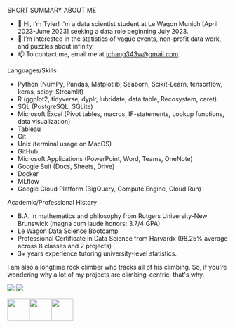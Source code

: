 SHORT SUMMARY ABOUT ME

- 👋 Hi, I’m Tyler! I'm a data scientist student at Le Wagon Munich [April 2023-June 2023] seeking a data role beginning July 2023.
- 👀 I’m interested in the statistics of vague events, non-profit data work, and puzzles about infinity.
- 📫 To contact me, email me at tchang343w@gmail.com. 

Languages/Skills

- Python (NumPy, Pandas, Matplotlib, Seaborn, Scikit-Learn, tensorflow, keras, scipy, Streamlit)
- R (ggplot2, tidyverse, dyplr, lubridate, data.table, Recosystem, caret)
- SQL (PostgreSQL, SQLite)
- Microsoft Excel (Pivot tables, macros, IF-statements, Lookup functions, data visualization)
- Tableau
- Git
- Unix (terminal usage on MacOS)
- GitHub
- Microsoft Applications (PowerPoint, Word, Teams, OneNote)
- Google Suit (Docs, Sheets, Drive)
- Docker
- MLflow
- Google Cloud Platform (BigQuery, Compute Engine, Cloud Run)

Academic/Professional History

- B.A. in mathematics and philosophy from Rutgers University-New Brunswick (magna cum laude honors: 3.7/4 GPA)
- Le Wagon Data Science Bootcamp
- Professional Certificate in Data Science from Harvardx (98.25% average across 8 classes and 2 projects)
- 3+ years experience tutoring university-level statistics.

I am also a longtime rock climber who tracks all of his climbing. So, if you're wondering why a lot of my projects are climbing-centric, that's why.

<img src="https://github-readme-stats.vercel.app/api?username=Habeus-Crimpus&show_icons=true"/>

<img src="https://github-readme-stats.vercel.app/api/top-langs?username=Habeus-Crimpus"/>


<img height=50 src="https://cdn.jsdelivr.net/gh/devicons/devicon/icons/python/python-original.svg"/><img height=50 src="https://cdn.jsdelivr.net/gh/devicons/devicon/icons/git/git-plain.svg"/><img height=50 src="https://cdn.jsdelivr.net/gh/devicons/devicon/icons/github/github-original.svg"/><img height=50 />

